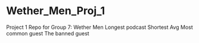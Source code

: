 # Wether_Men_Proj_1
Project 1 Repo for Group 7: Wether Men
Longest podcast
Shortest
Avg
Most common guest
The banned guest